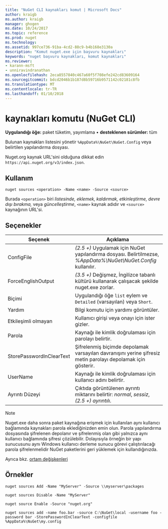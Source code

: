 ```yaml
---
title: "NuGet CLI kaynakları komut | Microsoft Docs"
author: kraigb
ms.author: kraigb
manager: ghogen
ms.date: 10/24/2017
ms.topic: reference
ms.prod: nuget
ms.technology: 
ms.assetid: 997ce736-91ba-4cd2-88c9-b4b168e3130a
description: "Komut nuget.exe için başvuru kaynakları"
keywords: "nuget başvuru kaynakları, komut kaynakları"
ms.reviewer:
- karann-msft
- unniravindranathan
ms.openlocfilehash: 2eca8557840c467a60f5f708efe242cd83609164
ms.sourcegitcommit: bdcd2046b1b187d8b59716b9571142c02181c8fb
ms.translationtype: MT
ms.contentlocale: tr-TR
ms.lasthandoff: 01/10/2018
---
```

# <a name="sources-command-nuget-cli"></a>kaynakları komutu (NuGet CLI)

**Uygulandığı öğe:** paket tüketim, yayımlama &bullet; **desteklenen sürümler:** tüm

Bulunan kaynakları listesini yönetir `%AppData%\NuGet\NuGet.Config` veya belirtilen yapılandırma dosyası.

Nuget.org kaynak URL'sini olduğuna dikkat edin `https://api.nuget.org/v3/index.json`.

## <a name="usage"></a>Kullanım

```
nuget sources <operation> -Name <name> -Source <source>
```

Burada `<operation>` biri *listesinde, eklemek, kaldırmak, etkinleştirme, devre dışı bırakma,* veya *güncelleştirme*, `<name>` kaynak adıdır ve `<source>` kaynağının URL'si.

## <a name="options"></a>Seçenekler

| Seçenek | Açıklama |
| --- | --- |
| ConfigFile | *(2.5 +)*  Uygulamak için NuGet yapılandırma dosyası. Belirtilmezse, *%AppData%\NuGet\NuGet.Config* kullanılır. |
| ForceEnglishOutput | *(3.5 +)*  Değişmez, İngilizce tabanlı kültürü kullanarak çalışacak şekilde nuget.exe zorlar. |
| Biçimi | Uygulandığı öğe `list` eylem ve `Detailed` (varsayılan) veya `Short`. |
| Yardım | Bilgi komutu için yardımı görüntüler. |
| Etkileşimli olmayan | Kullanıcı girişi veya onayı için ister gizler. |
| Parola | Kaynağı ile kimlik doğrulaması için parolayı belirtir. |
| StorePasswordInClearText | Şifrelenmiş biçimde depolamak varsayılan davranışını yerine şifresiz metin parolayı depolamak için gösterir. |
| UserName | Kaynağı ile kimlik doğrulaması için kullanıcı adını belirtir. |
| Ayrıntı Düzeyi | Çıktıda görüntülenen ayrıntı miktarını belirtir: *normal*, *sessiz*, *(2.5 +) ayrıntılı*. |

> [!Note]
> Nuget.exe daha sonra paket kaynağına erişmek için kullanılan aynı kullanıcı bağlamında kaynakları parola eklediğinizden emin olun. Parola yapılandırma dosyasında şifrelenen depolanır ve şifrelenmiş olan gibi yalnızca aynı kullanıcı bağlamında şifresi çözülebilir. Dolayısıyla örneğin bir yapı sunucusunu aynı Windows kullanıcı derleme sunucu görevi çalıştırılacağı parola şifrelenmelidir NuGet paketlerini geri yüklemek için kullandığınızda.

Ayrıca bkz. [ortam değişkenleri](cli-ref-environment-variables.md)

## <a name="examples"></a>Örnekler

```
nuget sources Add -Name "MyServer" -Source \\myserver\packages

nuget sources Disable -Name "MyServer"

nuget source Enable -Source "nuget.org"

nuget sources add -name foo.bar -source C:\NuGet\local -username foo -password bar -StorePasswordInClearText -configfile %AppData%\NuGet\my.config
```
